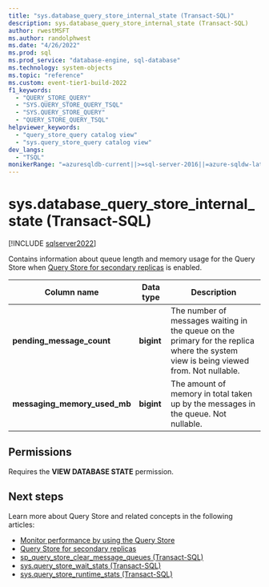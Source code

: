 ```yaml
---
title: "sys.database_query_store_internal_state (Transact-SQL)"
description: sys.database_query_store_internal_state (Transact-SQL)
author: rwestMSFT
ms.author: randolphwest
ms.date: "4/26/2022"
ms.prod: sql
ms.prod_service: "database-engine, sql-database"
ms.technology: system-objects
ms.topic: "reference"
ms.custom: event-tier1-build-2022
f1_keywords:
  - "QUERY_STORE_QUERY"
  - "SYS.QUERY_STORE_QUERY_TSQL"
  - "SYS.QUERY_STORE_QUERY"
  - "QUERY_STORE_QUERY_TSQL"
helpviewer_keywords:
  - "query_store_query catalog view"
  - "sys.query_store_query catalog view"
dev_langs:
  - "TSQL"
monikerRange: "=azuresqldb-current||>=sql-server-2016||=azure-sqldw-latest||>=sql-server-linux-2017||=azuresqldb-mi-current"
---
```

# sys.database_query_store_internal_state (Transact-SQL)
[!INCLUDE [sqlserver2022](../../includes/applies-to-version/sqlserver2022.md)]

Contains information about queue length and memory usage for the Query Store when [Query Store for secondary replicas](../performance/monitoring-performance-by-using-the-query-store.md#query-store-for-secondary-replicas) is enabled.

|Column name|Data type|Description|  
|-----------------|---------------|-----------------|
|**pending_message_count**|**bigint**|The number of messages waiting in the queue on the primary for the replica where the system view is being viewed from. Not nullable. |  
|**messaging_memory_used_mb**|**bigint**|The amount of memory in total taken up by the messages in the queue. Not nullable.|  

## Permissions  
 Requires the **VIEW DATABASE STATE** permission.  
  
## Next steps

Learn more about Query Store and related concepts in the following articles:

- [Monitor performance by using the Query Store](../performance/monitoring-performance-by-using-the-query-store.md)
- [Query Store for secondary replicas](../performance/monitoring-performance-by-using-the-query-store.md#query-store-for-secondary-replicas)
- [sp_query_store_clear_message_queues (Transact-SQL)](../system-stored-procedures/sp-query-store-clear-message-queues-transact-sql.md)
- [sys.query_store_wait_stats (Transact-SQL)](sys-query-store-wait-stats-transact-sql.md)
- [sys.query_store_runtime_stats (Transact-SQL)](sys-query-store-runtime-stats-transact-sql.md)
